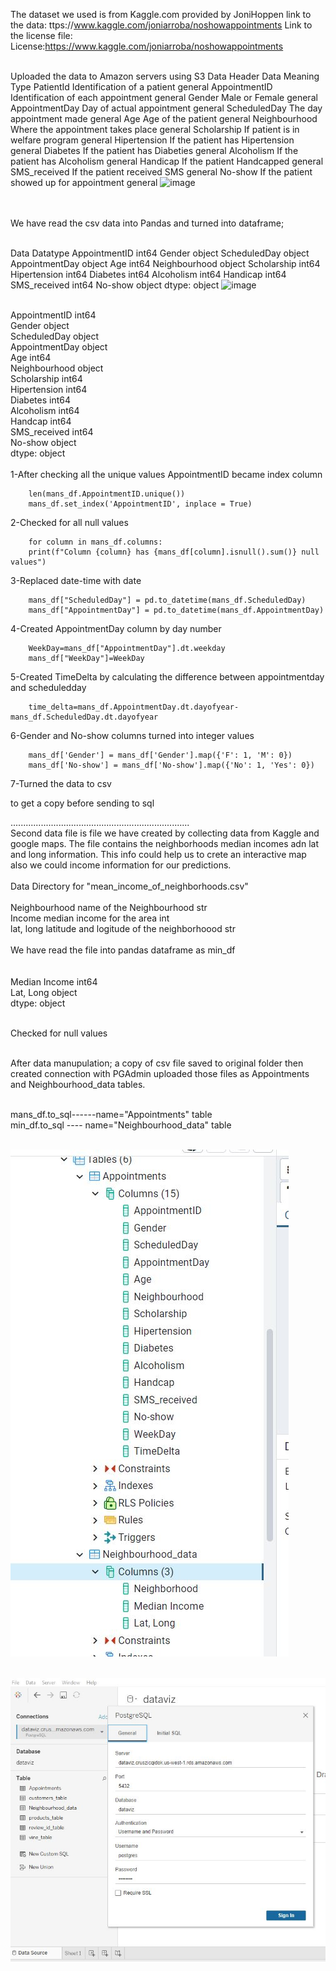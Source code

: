 The dataset we used is from Kaggle.com provided by JoniHoppen 
link to the data: ttps://www.kaggle.com/joniarroba/noshowappointments
Link to the license file: License:https://www.kaggle.com/joniarroba/noshowappointments



<br>Uploaded the data to Amazon servers using S3
Data Header	Data Meaning				Type
PatientId	Identification of a patient		general
AppointmentID	Identification of each appointment	general
Gender		Male or Female				general
AppointmentDay	Day of actual appointment		general
ScheduledDay	The day appointment made		general
Age		Age of the patient			general
Neighbourhood	Where the appointment takes place	general
Scholarship	If patient is in welfare program	general
Hipertension	 If the patient has Hipertension	general
Diabetes	If the patient has Diabeties		general
Alcoholism	If the patient has Alcoholism		general
Handicap	If the patient Handcapped		general
SMS_received	If the patient received SMS		general
No-show	If the patient showed up for appointment	general
![image](https://user-images.githubusercontent.com/55123056/109426497-cd3e3100-79a2-11eb-93b8-171c27b0ca44.png)
			

<br>
<br>We have read the csv data into Pandas and turned into dataframe;
<br>
<br>

Data		Datatype
AppointmentID	int64
Gender		object
ScheduledDay	object
AppointmentDay	object
Age		int64
Neighbourhood	object
Scholarship	int64
Hipertension	int64
Diabetes	int64
Alcoholism	int64
Handicap	int64
SMS_received	int64
No-show		object
dtype:	object
![image](https://user-images.githubusercontent.com/55123056/109426109-a0891a00-79a0-11eb-9381-e19d67004f83.png)

<br>AppointmentID      int64
<br>Gender            object
<br>ScheduledDay      object
<br>AppointmentDay    object
<br>Age                int64
<br>Neighbourhood     object
<br>Scholarship        int64
<br>Hipertension       int64
<br>Diabetes           int64
<br>Alcoholism         int64
<br>Handcap            int64
<br>SMS_received       int64
<br>No-show           object
<br>dtype: object
<br>
<br>1-After checking all the unique values AppointmentID became index column

		len(mans_df.AppointmentID.unique())
		mans_df.set_index('AppointmentID', inplace = True)
		
2-Checked for all null values

		for column in mans_df.columns:
		print(f"Column {column} has {mans_df[column].isnull().sum()} null values")
		
3-Replaced date-time with date

		mans_df["ScheduledDay"] = pd.to_datetime(mans_df.ScheduledDay)
		mans_df["AppointmentDay"] = pd.to_datetime(mans_df.AppointmentDay)
		
		
4-Created AppointmentDay column by day number

		WeekDay=mans_df["AppointmentDay"].dt.weekday
		mans_df["WeekDay"]=WeekDay


5-Created TimeDelta by calculating the difference between appointmentday and scheduledday

		time_delta=mans_df.AppointmentDay.dt.dayofyear-mans_df.ScheduledDay.dt.dayofyear
		
		
6-Gender and No-show columns turned into integer values

		mans_df['Gender'] = mans_df['Gender'].map({'F': 1, 'M': 0})
		mans_df['No-show'] = mans_df['No-show'].map({'No': 1, 'Yes': 0})

7-Turned the data to csv

 to get a copy before sending to sql


.......................................................................
<br>Second data file is file we have created by collecting data from Kaggle and google maps. The file contains the neighborhoods median incomes adn lat and long information. This info could help us to crete an interactive map also we could income information for our predictions.
<br>
<br>Data Directory for "mean_income_of_neighborhoods.csv"
<br>
<br>Neighbourhood    name of the Neighbourhood   					str
<br>Income			 median income for the area  				int
<br>lat, long        latitude and logitude of the neighborhoood			str
<br>
<br>
We have read the file into pandas dataframe as min_df
<br>
<br>
<br>Median Income     int64
<br>Lat,  Long       object
<br>dtype: object

<br>Checked for null values 

<br>After data manupulation; a copy of csv file saved to original folder then created connection with PGAdmin uploaded those files as  Appointments and Neighbourhood_data tables.

<br>mans_df.to_sql------name="Appointments" table 
<br>min_df.to_sql  ---- name="Neighbourhood_data" table 

<br>![](https://github.com/britnijgrimm/group2-project/blob/datamanupulation/pgadmintables.JPG)

<br>![](https://github.com/britnijgrimm/group2-project/blob/datamanupulation/Tableau_connection.JPG)
